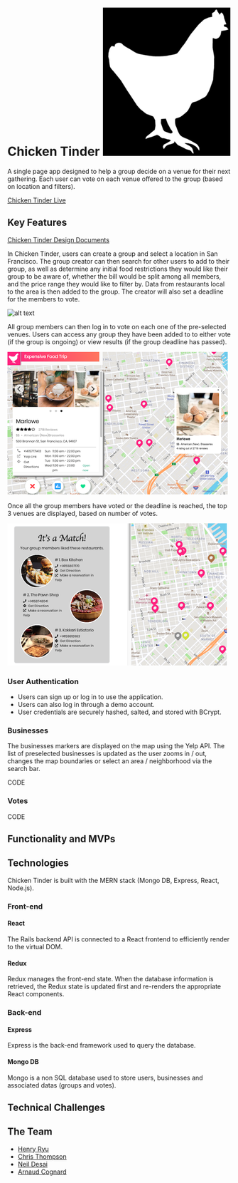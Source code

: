 # Chicken Tinder ![alt text](https://github.com/hkryucr/mern-ct/blob/master/frontend/public/chicken_logo_edited.png)

A single page app designed to help a group decide on a venue for their next gathering. 
Each user can vote on each venue offered to the group (based on location and filters).

[Chicken Tinder Live](https://lit-atoll-81167.herokuapp.com/#/)


## Key Features

[Chicken Tinder Design Documents](https://github.com/hkryucr/mern-ct/wiki)

In Chicken Tinder, users can create a group and select a location in San Francisco. The group creator can then search for other users to add to their group, as well as determine any initial food restrictions they would like their group to be aware of, whether the bill would be split among all members, and the price range they would like to filter by. Data from restaurants local to the area is then added to the group. The creator will also set a deadline for the members to vote.

![alt text](https://github.com/hkryucr/mern-ct/blob/master/frontend/public/create_group.gif "Create a group")

All group members can then log in to vote on each one of the pre-selected venues. Users can access any group they have been added to to either vote (if the group is ongoing) or view results (if the group deadline has passed).

![alt text](https://github.com/hkryucr/mern-ct/blob/master/frontend/public/vote.png "Vote for each venue")

Once all the group members have voted or the deadline is reached, the top 3 venues are displayed, based on number of votes.

![alt text](https://github.com/hkryucr/mern-ct/blob/master/frontend/public/results.png "Show vote results")

### User Authentication

- Users can sign up or log in to use the application.
- Users can also log in through a demo account.
- User credentials are securely hashed, salted, and stored with BCrypt.

### Businesses

The businesses markers are displayed on the map using the Yelp API.
The list of preselected businesses is updated as the user zooms in / out, changes the map boundaries or select an area / neighborhood via the search bar.

CODE

### Votes

CODE

## Functionality and MVPs

## Technologies

Chicken Tinder is built with the MERN stack (Mongo DB, Express, React, Node.js).

### Front-end

#### React
The Rails backend API is connected to a React frontend to efficiently render to the virtual DOM.

#### Redux
Redux manages the front-end state. When the database information is retrieved, the Redux state is updated first and re-renders the appropriate React components.

### Back-end

#### Express
Express is the back-end framework used to query the database.

#### Mongo DB
Mongo is a non SQL database used to store users, businesses and associated datas (groups and votes).


## Technical Challenges



## The Team

* [Henry Ryu](https://github.com/hkryucr)
* [Chris Thompson](https://github.com/ChrisThompsonTX)
* [Neil Desai](https://github.com/nsdesai1)
* [Arnaud Cognard](https://github.com/Arno-co)
